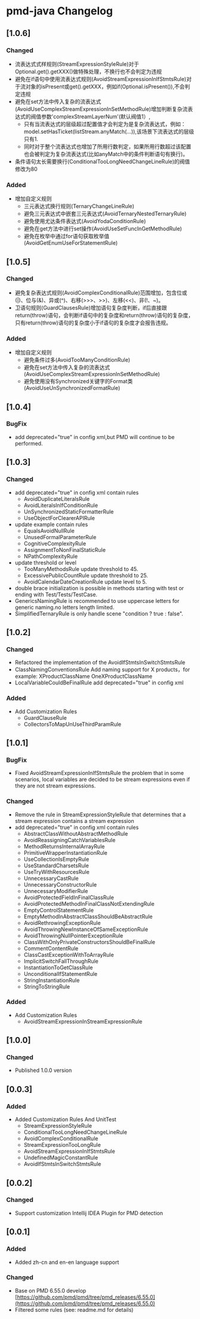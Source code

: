 <!-- Keep a Changelog guide -> https://keepachangelog.com -->
# pmd-java Changelog

## [1.0.6]
### Changed
- 流表达式式样规则(StreamExpressionStyleRule)对于Optional.get().getXXX()做特殊处理，不换行也不会判定为违规
- 避免在if语句中使用流表达式规则(AvoidStreamExpressionInIfStmtsRule)对于流对象的isPresent或get().getXXX，例如if(Optional.isPresent()),不会判定违规
- 避免在set方法中传入复杂的流表达式(AvoidUseComplexStreamExpressionInSetMethodRule)增加判断复杂流表达式的阀值参数'complexStreamLayerNum'(默认阀值1）,
  - 只有当流表达式的层级超过配置值才会判定为是复杂流表达式，例如：model.setHasTicket(listStream.anyMatch(...)),该场景下流表达式的层级只有1.
  - 同时对于整个流表达式也增加了所用行数判定，如果所用行数超过该配置也会被判定为复杂流表达式(比如anyMatch中的条件判断语句有换行)。
- 条件语句太长需要换行(ConditionalTooLongNeedChangeLineRule)的阀值修改为80
### Added
- 增加自定义规则
  - 三元表达式换行规则(TernaryChangeLineRule)
  - 避免三元表达式中嵌套三元表达式(AvoidTernaryNestedTernaryRule)
  - 避免使用尤达条件表达式(AvoidYodaConditionRule)
  - 避免在get方法中进行set操作(AvoidUseSetFuncInGetMethodRule)
  - 避免在枚举中通过for语句获取枚举值(AvoidGetEnumUseForStatementRule)
  
## [1.0.5]
### Changed
- 避免复杂表达式规则(AvoidComplexConditionalRule)范围增加，包含位或(|)、位与(&)、异或(^)、右移(>>>、>>)、左移(<<)、非(!、~)。
- 卫语句规则(GuardClausesRule)增加语句复杂度判断，if后直接跟return(throw)语句，会判断if语句中的复杂度和return(throw)语句的复杂度，
只有return(throw)语句的复杂度小于if语句的复杂度才会报告违规。
### Added
- 增加自定义规则
  - 避免条件过多(AvoidTooManyConditionRule)
  - 避免在set方法中传入复杂的流表达式(AvoidUseComplexStreamExpressionInSetMethodRule)
  - 避免使用没有Synchronized关键字的Format类(AvoidUseUnSynchronizedFormatRule)

## [1.0.4]
### BugFix
- add deprecated="true" in config xml,but PMD will continue to be performed.

## [1.0.3]
### Changed
- add deprecated="true" in config xml contain rules
  - AvoidDuplicateLiteralsRule
  - AvoidLiteralsInIfConditionRule
  - UnSynchronizedStaticFormatterRule
  - UseObjectForClearerAPIRule
- update example contain rules
  - EqualsAvoidNullRule
  - UnusedFormalParameterRule
  - CognitiveComplexityRule
  - AssignmentToNonFinalStaticRule
  - NPathComplexityRule
- update threshold or level
  - TooManyMethodsRule update threshold to 45.
  - ExcessivePublicCountRule update threshold to 25.
  - AvoidCalendarDateCreationRule update level to 5.
- double brace initialization is possible in methods starting with test or ending with Test/Tests/TestCase.
- GenericsNamingRule is recommended to use uppercase letters for generic naming.no letters length limited.
- SimplifiedTernaryRule is only handle scene  "condition ? true : false".

## [1.0.2]
### Changed
- Refactored the implementation of the AvoidIfStmtsInSwitchStmtsRule
- ClassNamingConventionsRule Add naming support for X products，for example: XProductClassName OneXProductClassName 
- LocalVariableCouldBeFinalRule add deprecated="true" in config xml
### Added
- Add Customization Rules
  - GuardClauseRule
  - CollectorsToMapUnUseThirdParamRule
  
## [1.0.1]
### BugFix
- Fixed AvoidStreamExpressionInIfStmtsRule the problem that in some scenarios, local variables are decided to be 
stream expressions even if they are not stream expressions.
### Changed
- Remove the rule in StreamExpressionStyleRule that determines that a stream expression contains a stream expression
- add deprecated="true" in config xml contain rules
  - AbstractClassWithoutAbstractMethodRule
  - AvoidReassigningCatchVariablesRule
  - MethodReturnsInternalArrayRule
  - PrimitiveWrapperInstantiationRule
  - UseCollectionIsEmptyRule
  - UseStandardCharsetsRule
  - UseTryWithResourcesRule
  - UnnecessaryCastRule
  - UnnecessaryConstructorRule
  - UnnecessaryModifierRule
  - AvoidProtectedFieldInFinalClassRule
  - AvoidProtectedMethodInFinalClassNotExtendingRule
  - EmptyControlStatementRule
  - EmptyMethodInAbstractClassShouldBeAbstractRule
  - AvoidRethrowingExceptionRule
  - AvoidThrowingNewInstanceOfSameExceptionRule
  - AvoidThrowingNullPointerExceptionRule
  - ClassWithOnlyPrivateConstructorsShouldBeFinalRule
  - CommentContentRule
  - ClassCastExceptionWithToArrayRule
  - ImplicitSwitchFallThroughRule
  - InstantiationToGetClassRule
  - UnconditionalIfStatementRule
  - StringInstantiationRule
  - StringToStringRule
### Added
- Add Customization Rules
  - AvoidStreamExpressionInStreamExpressionRule

## [1.0.0]
### Changed 
- Published 1.0.0 version

## [0.0.3]
### Added
- Added Customization Rules And UnitTest
  - StreamExpressionStyleRule
  - ConditionalTooLongNeedChangeLineRule
  - AvoidComplexConditionalRule
  - StreamExpressionTooLongRule
  - AvoidStreamExpressionInIfStmtsRule
  - UndefinedMagicConstantRule
  - AvoidIfStmtsInSwitchStmtsRule
  
## [0.0.2]
### Changed 
- Support customization Intellij IDEA Plugin for PMD detection

## [0.0.1]
### Added
- Added zh-cn and en-en language support
### Changed
- Base on PMD 6.55.0 develop [https://github.com/pmd/pmd/tree/pmd_releases/6.55.0](https://github.com/pmd/pmd/tree/pmd_releases/6.55.0)
- Filtered some rules (see: readme.md for details) 